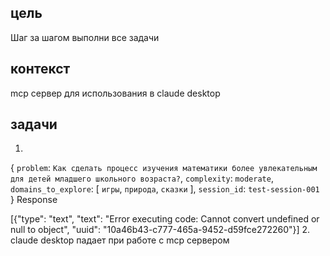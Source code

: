 ## цель
Шаг за шагом выполни все задачи
## контекст
mcp сервер для использования в claude desktop
## задачи
1.
{
`problem`: `Как сделать процесс изучения математики более увлекательным для детей младшего школьного возраста?`,
`complexity`: `moderate`,
`domains_to_explore`: [
`игры`,
`природа`,
`сказки`
],
`session_id`: `test-session-001`
}
Response

[{"type": "text", "text": "Error executing code: Cannot convert undefined or null to object", "uuid": "10a46b43-c777-465a-9452-d59fce272260"}]
2. claude desktop падает при работе с mcp сервером